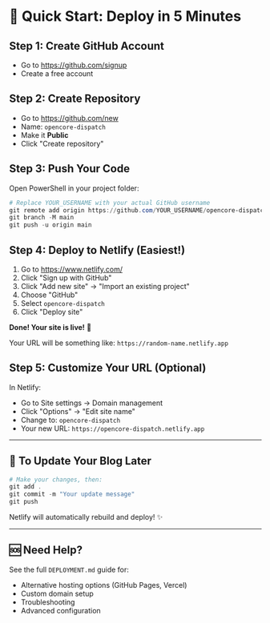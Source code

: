 # 🚀 Quick Start: Deploy in 5 Minutes

## Step 1: Create GitHub Account
- Go to https://github.com/signup
- Create a free account

## Step 2: Create Repository
- Go to https://github.com/new
- Name: `opencore-dispatch`
- Make it **Public**
- Click "Create repository"

## Step 3: Push Your Code

Open PowerShell in your project folder:

```powershell
# Replace YOUR_USERNAME with your actual GitHub username
git remote add origin https://github.com/YOUR_USERNAME/opencore-dispatch.git
git branch -M main
git push -u origin main
```

## Step 4: Deploy to Netlify (Easiest!)

1. Go to https://www.netlify.com/
2. Click "Sign up with GitHub"
3. Click "Add new site" → "Import an existing project"
4. Choose "GitHub"
5. Select `opencore-dispatch`
6. Click "Deploy site"

**Done! Your site is live!** 🎉

Your URL will be something like: `https://random-name.netlify.app`

## Step 5: Customize Your URL (Optional)

In Netlify:
- Go to Site settings → Domain management
- Click "Options" → "Edit site name"
- Change to: `opencore-dispatch`
- Your new URL: `https://opencore-dispatch.netlify.app`

---

## 📝 To Update Your Blog Later

```powershell
# Make your changes, then:
git add .
git commit -m "Your update message"
git push
```

Netlify will automatically rebuild and deploy! ✨

---

## 🆘 Need Help?

See the full `DEPLOYMENT.md` guide for:
- Alternative hosting options (GitHub Pages, Vercel)
- Custom domain setup
- Troubleshooting
- Advanced configuration

